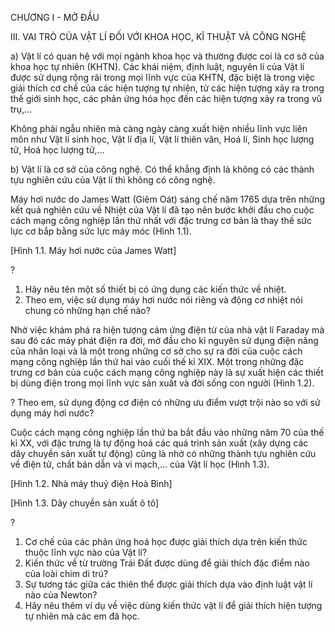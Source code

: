 CHƯƠNG I - MỞ ĐẦU

III. VAI TRÒ CỦA VẬT LÍ ĐỐI VỚI KHOA HỌC, KĨ THUẬT VÀ CÔNG NGHỆ

a) Vật lí có quan hệ với mọi ngành khoa học và thường được coi là cơ sở của khoa học tự nhiên (KHTN). Các khái niệm, định luật, nguyên lí của Vật lí được sử dụng rộng rãi trong mọi lĩnh vực của KHTN, đặc biệt là trong việc giải thích cơ chế của các hiện tượng tự nhiên, từ các hiện tượng xảy ra trong thế giới sinh học, các phản ứng hóa học đến các hiện tượng xảy ra trong vũ trụ,...

Không phải ngẫu nhiên mà càng ngày càng xuất hiện nhiều lĩnh vực liên môn như Vật lí sinh học, Vật lí địa lí, Vật lí thiên văn, Hoá lí, Sinh học lượng tử, Hoá học lượng tử,...

b) Vật lí là cơ sở của công nghệ. Có thể khẳng định là không có các thành tựu nghiên cứu của Vật lí thì không có công nghệ.

Máy hơi nước do James Watt (Giêm Oát) sáng chế năm 1765 dựa trên những kết quả nghiên cứu về Nhiệt của Vật lí đã tạo nên bước khởi đầu cho cuộc cách mạng công nghiệp lần thứ nhất với đặc trưng cơ bản là thay thế sức lực cơ bắp bằng sức lực máy móc (Hình 1.1).

[Hình 1.1. Máy hơi nước của James Watt]

? 
1. Hãy nêu tên một số thiết bị có ứng dụng các kiến thức về nhiệt.
2. Theo em, việc sử dụng máy hơi nước nói riêng và động cơ nhiệt nói chung có những hạn chế nào?

Nhờ việc khám phá ra hiện tượng cảm ứng điện từ của nhà vật lí Faraday mà sau đó các máy phát điện ra đời, mở đầu cho kỉ nguyên sử dụng điện năng của nhân loại và là một trong những cơ sở cho sự ra đời của cuộc cách mạng công nghiệp lần thứ hai vào cuối thế kỉ XIX. Một trong những đặc trưng cơ bản của cuộc cách mạng công nghiệp này là sự xuất hiện các thiết bị dùng điện trong mọi lĩnh vực sản xuất và đời sống con người (Hình 1.2).

?
Theo em, sử dụng động cơ điện có những ưu điểm vượt trội nào so với sử dụng máy hơi nước?

Cuộc cách mạng công nghiệp lần thứ ba bắt đầu vào những năm 70 của thế kỉ XX, với đặc trưng là tự động hoá các quá trình sản xuất (xây dựng các dây chuyền sản xuất tự động) cũng là nhờ có những thành tựu nghiên cứu về điện tử, chất bán dẫn và vi mạch,... của Vật lí học (Hình 1.3).

[Hình 1.2. Nhà máy thuỷ điện Hoà Bình]

[Hình 1.3. Dây chuyền sản xuất ô tô]

? 
1. Cơ chế của các phản ứng hoá học được giải thích dựa trên kiến thức thuộc lĩnh vực nào của Vật lí?
2. Kiến thức về từ trường Trái Đất được dùng để giải thích đặc điểm nào của loài chim di trú?
3. Sự tương tác giữa các thiên thể được giải thích dựa vào định luật vật lí nào của Newton?
4. Hãy nêu thêm ví dụ về việc dùng kiến thức vật lí để giải thích hiện tượng tự nhiên mà các em đã học.